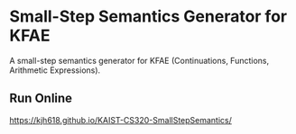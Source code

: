 # Small-Step Semantics Generator for KFAE
A small-step semantics generator for KFAE (Continuations, Functions, Arithmetic Expressions).

## Run Online
https://kjh618.github.io/KAIST-CS320-SmallStepSemantics/
